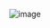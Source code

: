 ![image](https://github.com/wonder21c/computer-graphic/assets/50861700/813d1fa1-cbd1-4c83-bf6b-3fa28c3b0730)
